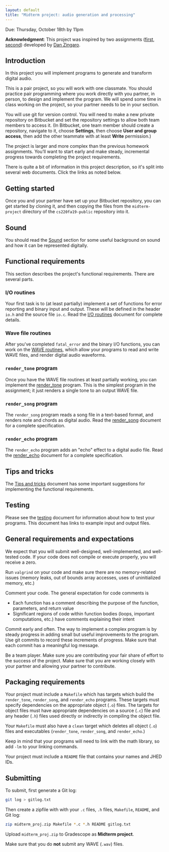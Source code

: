 ```yaml
---
layout: default
title: "Midterm project: audio generation and processing"
---
```


Due: Thursday, October 18th by 11pm

**Acknowledgment**: This project was inspired by two assignments ([first](http://nifty.stanford.edu/2010/zingaro-song-generator), [second](http://nifty.stanford.edu/2012/zingaro-stereo-sound-processing/)) developed by [Dan Zingaro](http://www.danielzingaro.com/).

## Introduction

In this project you will implement programs to generate and transform digital audio.

This is a pair project, so you will work with one classmate.  You should practice pair programming where you work directly with you partner, in person, to design and implement the program.  We will spend some time in class working on the project, so your partner needs to be in your section.

You will use git for version control.  You will need to make a new private repository on Bitbucket and set the repository settings to allow both team members to access it.  (In Bitbucket, one team member should create a repository, navigate to it, choose **Settings**, then choose **User and group access**, then add the other teammate with at least **Write** permission.)

The project is larger and more complex than the previous homework assignments.  You’ll want to start early and make steady, incremental progress towards completing the project requirements.

There is quite a bit of information in this project description, so it's split into several web documents.  Click the links as noted below.

## Getting started

Once you and your partner have set up your Bitbucket repository, you can get started by cloning it, and then copying the files from the `midterm-project` directory of the `cs220fa19-public` repository into it.

## Sound

You should read the [Sound](sound.html) section for some useful background on sound and how it can be represented digitally.

## Functional requirements

This section describes the project's functional requirements.  There are several parts.

### I/O routines

Your first task is to (at least partially) implement a set of functions for error reporting and binary input and output.  These will be defined in the header `io.h` and the source file `io.c`.  Read the [I/O routines](io.html) document for complete details.

### Wave file routines

After you've completed `fatal_error` and the binary I/O functions, you can work on the [WAVE routines](wave.html), which allow your programs to read and write WAVE files, and render digital audio waveforms.

### `render_tone` program

Once you have the WAVE file routines at least partially working, you can implement the [render\_tone](render_tone.html) program.  This is the simplest program in the assignment; it just renders a single tone to an output WAVE file.

### `render_song` program

The `render_song` program reads a song file in a text-based format, and renders note and chords as digital audio.  Read the [render\_song](render_song.html) document for a complete specification.

### `render_echo` program

The `render_echo` program adds an "echo" effect to a digital audio file.  Read the [render\_echo](render_echo.html) document for a complete specification.

## Tips and tricks

The [Tips and tricks](tips.html) document has some important suggestions for implementing the functional requirements.

## Testing

Please see the [testing](testing.html) document for information about how to test your programs.  This document has links to example input and output files.

## General requirements and expectations

We expect that you will submit well-designed, well-implemented, and well-tested code.  If your code does not compile or execute properly, you will receive a zero.

Run `valgrind` on your code and make sure there are no memory-related issues (memory leaks, out of bounds array accesses, uses of uninitialized memory, etc.)

Comment your code.  The general expectation for code comments is

* Each function has a comment describing the purpose of the function, parameters, and return value
* Significant regions of code within function bodies (loops, important computations, etc.) have comments explaining their intent

Commit early and often.  The way to implement a complex program is by steady progress in adding small but useful improvements to the program.  Use git commits to record these increments of progress.  Make sure that each commit has a meaningful log message.

Be a team player.  Make sure you are contributing your fair share of effort to the success of the project. Make sure that you are working closely with your partner and allowing your partner to contribute.

## Packaging requirements

Your project must include a `Makefile` which has targets which build the `render_tone`, `render_song`, and `render_echo` programs.  These targets must specify dependencies on the appropriate object (`.o`) files.  The targets for object files must have appropriate dependencies on a source (`.c`) file and any header (`.h`) files used directly or indirectly in compiling the object file.

Your `Makefile` must also have a `clean` target which deletes all object (`.o`) files and executables (`render_tone`, `render_song`, and `render_echo`.)

Keep in mind that your programs will need to link with the math library, so add `-lm` to your linking commands.

Your project must include a `README` file that contains your names and JHED IDs.

## Submitting

To submit, first generate a Git log:

```bash
git log > gitlog.txt
```

Then create a zipfile with with your `.c` files, `.h` files, `Makefile`, `README`, and Git log:

```bash
zip midterm_proj.zip Makefile *.c *.h README gitlog.txt
```

Upload `midterm_proj.zip` to Gradescope as **Midterm project**.

Make sure that you do **not** submit any WAVE (`.wav`) files.

